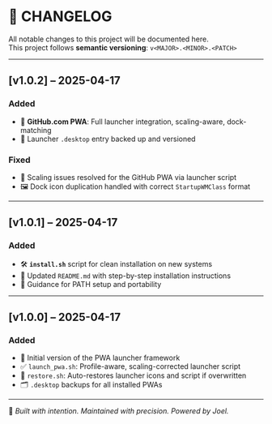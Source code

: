 # 🧾 CHANGELOG

All notable changes to this project will be documented here.  
This project follows **semantic versioning**: `v<MAJOR>.<MINOR>.<PATCH>`

---

## [v1.0.2] – 2025-04-17
### Added
- 🧠 **GitHub.com PWA**: Full launcher integration, scaling-aware, dock-matching
- 🔧 Launcher `.desktop` entry backed up and versioned

### Fixed
- 🚀 Scaling issues resolved for the GitHub PWA via launcher script
- 🖼️ Dock icon duplication handled with correct `StartupWMClass` format

---

## [v1.0.1] – 2025-04-17
### Added
- 🛠 **`install.sh`** script for clean installation on new systems
- 📘 Updated `README.md` with step-by-step installation instructions
- 🧠 Guidance for PATH setup and portability

---

## [v1.0.0] – 2025-04-17
### Added
- 🎉 Initial version of the PWA launcher framework
- ✅ `launch_pwa.sh`: Profile-aware, scaling-corrected launcher script
- 🔁 `restore.sh`: Auto-restores launcher icons and script if overwritten
- 🗂️ `.desktop` backups for all installed PWAs

---

🧠 *Built with intention. Maintained with precision. Powered by Joel.*
